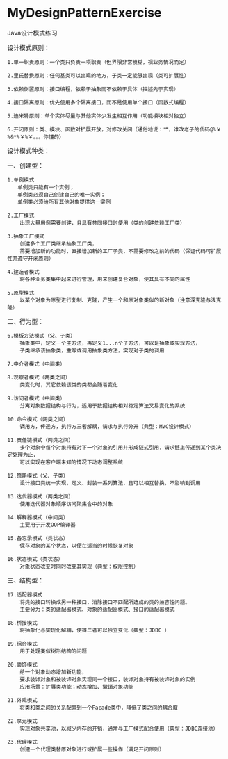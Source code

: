 # MyDesignPatternExercise
Java设计模式练习

设计模式原则：

    1.单一职责原则：一个类只负责一项职责（但界限非常模糊，视业务情况而定）
    
    2.里氏替换原则：任何基类可以出现的地方，子类一定能够出现（类可扩展性）
    
    3.依赖倒置原则：接口编程，依赖于抽象而不依赖于具体（描述先于实现）
    
    4.接口隔离原则：优先使用多个隔离接口，而不是使用单个接口（函数式编程）
    
    5.迪米特原则：单个实体尽量与其他实体少发生相互作用（功能模块相对独立）
    
    6.开闭原则：类、模块、函数对扩展开放，对修改关闭（通俗地说：艹，谁改老子的代码@%￥%&*%￥%￥。。。你懂的）

设计模式种类：

一、创建型：

    1.单例模式
    　　单例类只能有一个实例；
    　　单例类必须自己创建自己的唯一实例；
    　　单例类必须给所有其他对象提供这一实例
    
    2.工厂模式
        出现大量用例需要创建，且具有共同接口时使用（类的创建依赖工厂类）
    
    3.抽象工厂模式
        创建多个工厂类继承抽象工厂类，
        需要增加新的功能时，直接增加新的工厂子类，不需要修改之前的代码（保证代码可扩展性并遵守开闭原则）
    
    4.建造者模式
        将各种业务类集中起来进行管理，用来创建复合对象，使其具有不同的属性
    
    5.原型模式
        以某个对象为原型进行复制、克隆，产生一个和原对象类似的新对象（注意深克隆与浅克隆）
    
二、行为型：

    6.模板方法模式（父、子类）
        抽象类中，定义一个主方法，再定义1...n个子方法，可以是抽象或实现方法，
        子类继承该抽象类，重写或调用抽象类方法，实现对子类的调用
    
    7.中介者模式（中间类）
    
    8.观察者模式（两类之间）
        类变化时，其它依赖该类的类都会随着变化
    
    9.访问者模式（中间类）
        分离对象数据结构与行为，适用于数据结构相对稳定算法又易变化的系统
    
    10.命令模式（两类之间）
        调用方，传递方，执行方三者解耦，请求与执行分开（典型：MVC设计模式）
    
    11.责任链模式（两类之间）
        多个对象中每个对象持有对下一个对象的引用并形成链式引用，请求链上传递到某个类决定处理为止，
        可以实现在客户端未知的情况下动态调整系统
    
    12.策略模式（父、子类）
        设计接口类统一实现，定义、封装一系列算法，且可以相互替换，不影响到调用
    
    13.迭代器模式（两类之间）
        使用迭代器对象顺序访问聚集合中的对象
    
    14.解释器模式（中间类）
        主要用于开发OOP编译器
    
    15.备忘录模式（类状态）
        保存对象的某个状态，以便在适当的时候恢复对象
    
    16.状态模式（类状态）
        对象状态改变时同时改变其实现（典型：权限控制）

三、结构型：

    17.适配器模式
        将类的接口转换成另一种接口，消除接口不匹配所造成的类的兼容性问题。
        主要分为：类的适配器模式、对象的适配器模式、接口的适配器模式
    
    18.桥接模式
        将抽象化与实现化解耦，使得二者可以独立变化（典型：JDBC ）
    
    19.组合模式
        用于处理类似树形结构的问题
        
    20.装饰模式
        给一个对象动态增加新功能，
        要求装饰对象和被装饰对象实现同一个接口，装饰对象持有被装饰对象的实例
        应用场景：扩展类功能；动态增加、撤销对象功能
    
    21.外观模式
        将类和类之间的关系配置到一个Facade类中，降低了类之间的耦合度
    
    22.享元模式
        实现对象共享池，以减少内存的开销，通常与工厂模式配合使用（典型：JDBC连接池）
    
    23.代理模式
        创建一个代理类替原对象进行或扩展一些操作（满足开闭原则）